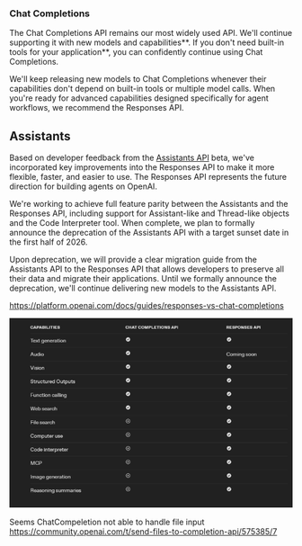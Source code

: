 ### Chat Completions

The Chat Completions API remains our most widely used API. We'll continue supporting it with new models and capabilities**. If you don't need built-in tools for your application**, you can confidently continue using Chat Completions.

We'll keep releasing new models to Chat Completions whenever their capabilities don't depend on built-in tools or multiple model calls. When you're ready for advanced capabilities designed specifically for agent workflows, we recommend the Responses API.

## Assistants

Based on developer feedback from the [Assistants API](https://platform.openai.com/docs/api-reference/assistants) beta, we've incorporated key improvements into the Responses API to make it more flexible, faster, and easier to use. The Responses API represents the future direction for building agents on OpenAI.

We're working to achieve full feature parity between the Assistants and the Responses API, including support for Assistant-like and Thread-like objects and the Code Interpreter tool. When complete, we plan to formally announce the deprecation of the Assistants API with a target sunset date in the first half of 2026.

Upon deprecation, we will provide a clear migration guide from the Assistants API to the Responses API that allows developers to preserve all their data and migrate their applications. Until we formally announce the deprecation, we'll continue delivering new models to the Assistants API.


https://platform.openai.com/docs/guides/responses-vs-chat-completions

![](attachments/Pasted%20image%2020250808005514.png)

Seems ChatCompeletion not able to handle file input
https://community.openai.com/t/send-files-to-completion-api/575385/7